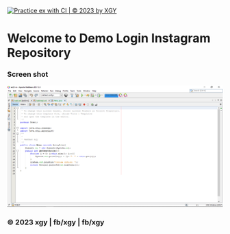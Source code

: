 [![Practice ex with CI  | © 2023 by XGY](https://github.com/kakabear12/ex02-rn/actions/workflows/ex-ci.yml/badge.svg)](https://github.com/kakabear12/ex02-rn/actions/workflows/ex-ci.yml)

# Welcome to Demo Login Instagram Repository
### Screen shot
![The Junit code](https://github.com/kakabear12/ex02-rn/blob/main/images/intro-pj.png)

### © 2023 xgy | fb/xgy | fb/xgy